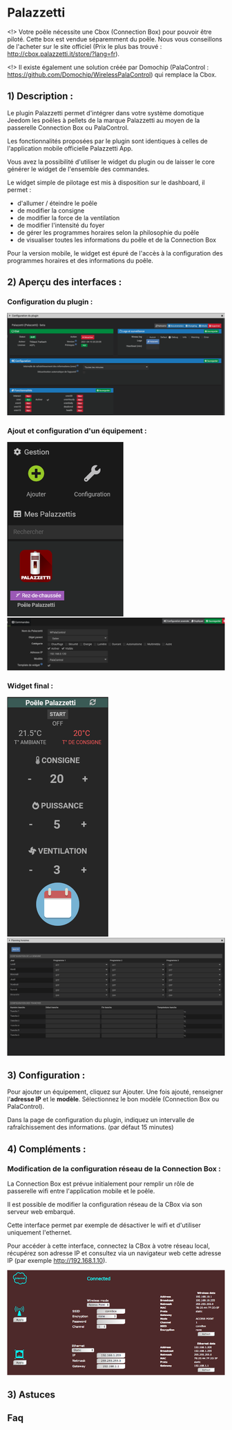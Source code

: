 # Palazzetti

<!> Votre poêle nécessite une Cbox (Connection Box) pour pouvoir être piloté. Cette box est vendue séparemment du poêle. Nous vous conseillons de l'acheter sur le site officiel (Prix le plus bas trouvé : http://cbox.palazzetti.it/store/?lang=fr). 

<!> Il existe également une solution créée par Domochip (PalaControl : https://github.com/Domochip/WirelessPalaControl) qui remplace la Cbox. 

## 1) Description :

Le plugin Palazzetti permet d'intégrer dans votre système domotique Jeedom les poêles à pellets de la marque Palazzetti au moyen de la passerelle Connection Box ou PalaControl. 

Les fonctionnalités proposées par le plugin sont identiques à celles de l'application mobile officielle Palazzetti App. 

Vous avez la possibilité d'utiliser le widget du plugin ou de laisser le core générer le widget de l'ensemble des commandes.

Le widget simple de pilotage est mis à disposition sur le dashboard, il permet : 

- d'allumer / éteindre le poêle 
- de modifier la consigne 
- de modifier la force de la ventilation 
- de modifier l'intensité du foyer 
- de gérer les programmes horaires selon la philosophie du poêle 
- de visualiser toutes les informations du poêle et de la Connection Box 


Pour la version mobile, le widget est épuré de l'accès à la configuration des programmes horaires et des informations du poêle.
<br>

## 2) Aperçu des interfaces : 

### Configuration du plugin :

![Configuration du plugin](../images/ConfigModule.png)

### Ajout et configuration d'un équipement :

![Configuration de l'équipement 1](../images/configequip_1.png)
![Configuration de l'équipement 2](../images/configequip_2.png)

### Widget final : 

![Presentation Widget 1](../images/widget_1.png)
![Presentation Widget 2](../images/widget_2.png)

## 3) Configuration : 

Pour ajouter un équipement, cliquez sur Ajouter.
Une fois ajouté, renseigner l'<b>adresse IP</b> et le <b>modèle</b>.
Sélectionnez le bon modèle (Connection Box ou PalaControl).

Dans la page de configuration du plugin, indiquez un intervalle de rafraîchissement des informations. (par défaut 15 minutes)

## 4) Compléments : 

### Modification de la configuration réseau de la Connection Box : 

La Connection Box est prévue initialement pour remplir un rôle de passerelle wifi entre l'application mobile et le poêle. 

Il est possible de modifier la configuration réseau de la CBox via son serveur web embarqué. 

Cette interface permet par exemple de désactiver le wifi et d'utiliser uniquement l'ethernet. 

Pour accéder à cette interface, connectez la CBox à votre réseau local, récupérez son adresse IP et consultez via un navigateur web cette adresse IP (par exemple http://192.168.1.10). 

![Interface Con Boxe](../images/ModifConBox.png)

## 3) Astuces

## Faq
